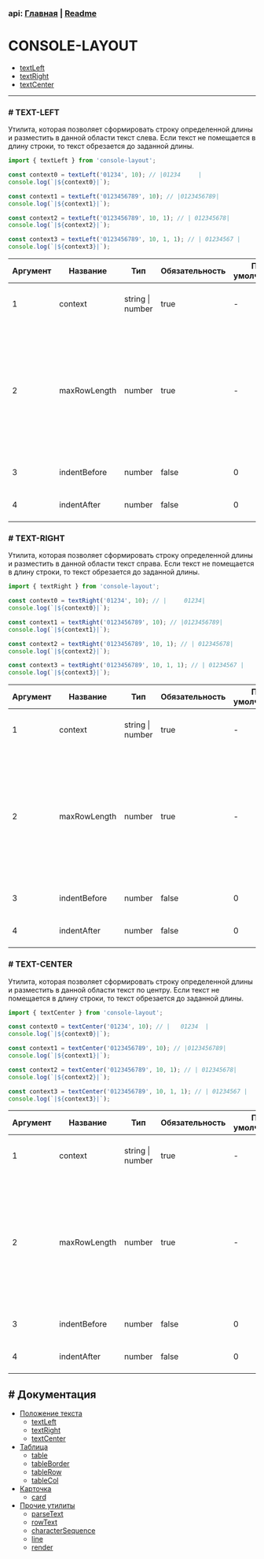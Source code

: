 ### api: [Главная](./../../README.md) | [Readme](./../README-RU.md)

# CONSOLE-LAYOUT

- [textLeft](./TEXT-ALIGN-RU.md#-text-left)
- [textRight](./TEXT-ALIGN-RU.md#-text-right)
- [textCenter](./TEXT-ALIGN-RU.md#-text-center)

---

### # TEXT-LEFT

Утилита, которая позволяет сформировать строку определенной длины и разместить в данной области текст слева. Если текст не помещается в длину строки, то текст обрезается до заданной длины.

```ts
import { textLeft } from 'console-layout';

const context0 = textLeft('01234', 10); // |01234     |
console.log(`|${context0}|`);

const context1 = textLeft('0123456789', 10); // |0123456789|
console.log(`|${context1}|`);

const context2 = textLeft('0123456789', 10, 1); // | 012345678|
console.log(`|${context2}|`);

const context3 = textLeft('0123456789', 10, 1, 1); // | 01234567 |
console.log(`|${context3}|`);
```

| Аргумент | Название     | Тип              | Обязательность | По умолчанию | Описание                                                                                                                                 |
| -------- | ------------ | ---------------- | -------------- | ------------ | ---------------------------------------------------------------------------------------------------------------------------------------- |
| 1        | context      | string \| number | true           | -            | текст, который надо разместить, в строке                                                                                                 |
| 2        | maxRowLength | number           | true           | -            | формирует строку определенной длины, на которой размещается текст. Если текст не помещаетcя, то обрезается результат до указанной длины. |
| 3        | indentBefore | number           | false          | 0            | дополнительный отступ перед текстом                                                                                                      |
| 4        | indentAfter  | number           | false          | 0            | дополнительный отступ после текста                                                                                                       |

### # TEXT-RIGHT

Утилита, которая позволяет сформировать строку определенной длины и разместить в данной области текст справа. Если текст не помещается в длину строки, то текст обрезается до заданной длины.

```ts
import { textRight } from 'console-layout';

const context0 = textRight('01234', 10); // |     01234|
console.log(`|${context0}|`);

const context1 = textRight('0123456789', 10); // |0123456789|
console.log(`|${context1}|`);

const context2 = textRight('0123456789', 10, 1); // | 012345678|
console.log(`|${context2}|`);

const context3 = textRight('0123456789', 10, 1, 1); // | 01234567 |
console.log(`|${context3}|`);
```

| Аргумент | Название     | Тип              | Обязательность | По умолчанию | Описание                                                                                                                                 |
| -------- | ------------ | ---------------- | -------------- | ------------ | ---------------------------------------------------------------------------------------------------------------------------------------- |
| 1        | context      | string \| number | true           | -            | текст, который надо разместить, в строке                                                                                                 |
| 2        | maxRowLength | number           | true           | -            | формирует строку определенной длины, на которой размещается текст. Если текст не помещаетcя, то обрезается результат до указанной длины. |
| 3        | indentBefore | number           | false          | 0            | дополнительный отступ перед текстом                                                                                                      |
| 4        | indentAfter  | number           | false          | 0            | дополнительный отступ после текста                                                                                                       |

### # TEXT-CENTER

Утилита, которая позволяет сформировать строку определенной длины и разместить в данной области текст по центру. Если текст не помещается в длину строки, то текст обрезается до заданной длины.

```ts
import { textCenter } from 'console-layout';

const context0 = textCenter('01234', 10); // |   01234  |
console.log(`|${context0}|`);

const context1 = textCenter('0123456789', 10); // |0123456789|
console.log(`|${context1}|`);

const context2 = textCenter('0123456789', 10, 1); // | 012345678|
console.log(`|${context2}|`);

const context3 = textCenter('0123456789', 10, 1, 1); // | 01234567 |
console.log(`|${context3}|`);
```

| Аргумент | Название     | Тип              | Обязательность | По умолчанию | Описание                                                                                                                                 |
| -------- | ------------ | ---------------- | -------------- | ------------ | ---------------------------------------------------------------------------------------------------------------------------------------- |
| 1        | context      | string \| number | true           | -            | текст, который надо разместить, в строке                                                                                                 |
| 2        | maxRowLength | number           | true           | -            | формирует строку определенной длины, на которой размещается текст. Если текст не помещаетcя, то обрезается результат до указанной длины. |
| 3        | indentBefore | number           | false          | 0            | дополнительный отступ перед текстом                                                                                                      |
| 4        | indentAfter  | number           | false          | 0            | дополнительный отступ после текста                                                                                                       |

## # Документация

- [Положение текста](./TEXT-ALIGN-RU.md)
  - [textLeft](./TEXT-ALIGN-RU.md#-text-left)
  - [textRight](./TEXT-ALIGN-RU.md#-text-right)
  - [textCenter](./TEXT-ALIGN-RU.md#-text-center)
- [Таблица](./TABLE-RU.md)
  - [table](./TABLE-RU.md#-table)
  - [tableBorder](./TABLE-RU.md#-table-border)
  - [tableRow](./TABLE-RU.md#-table-row)
  - [tableCol](./TABLE-RU.md#-table-col)
- [Карточка](./CARD-RU.md)
  - [card](./CARD-RU.md#-card)
- [Прочие утилиты](./OTHER-RU.md)
  - [parseText](./OTHER-RU.md#-parse-text)
  - [rowText](./OTHER-RU.md#-row-text)
  - [characterSequence](./OTHER-RU.md#-character-sequence)
  - [line](./OTHER-RU.md#-line)
  - [render](./OTHER-RU.md#-render)
